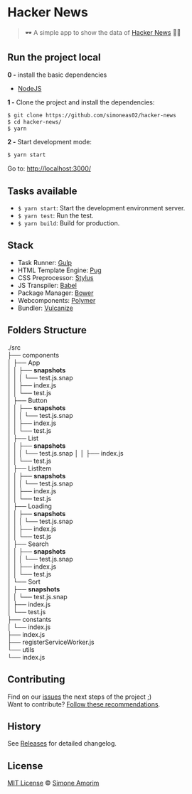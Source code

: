 # Hacker News

> 🕶 A simple app to show the data of [Hacker News](https://news.ycombinator.com/) 🕵️‍♀️


## Run the project local
**0 -** install the basic dependencies
- [NodeJS](https://nodejs.org/en/)

**1 -** Clone the project and install the dependencies:
```sh
$ git clone https://github.com/simoneas02/hacker-news
$ cd hacker-news/
$ yarn
```

**2 -** Start development mode:
```sh
$ yarn start
```
Go to: [http://localhost:3000/](http://localhost:3000/)

## Tasks available
- `$ yarn start`: Start the development environment server.
- `$ yarn test`: Run the test.
- `$ yarn build`: Build for production.

## Stack
- Task Runner: [Gulp](http://gulpjs.com/)
- HTML Template Engine: [Pug](https://pugjs.org/api/getting-started.html)
- CSS Preprocessor: [Stylus](http://stylus-lang.com/)
- JS Transpiler: [Babel](http://babeljs.io/)
- Package Manager: [Bower](https://bower.io/)
- Webcomponents: [Polymer](https://www.polymer-project.org/1.0/)
- Bundler: [Vulcanize](https://www.npmjs.com/package/gulp-vulcanize)

## Folders Structure
./src  
├── components  
│   ├── App  
│   │   ├── __snapshots__  
│   │   │   └── test.js.snap  
│   │   ├── index.js  
│   │   └── test.js  
│   ├── Button  
│   │   ├── __snapshots__  
│   │   │   └── test.js.snap  
│   │   ├── index.js  
│   │   └── test.js  
│   ├── List  
│   │   ├── __snapshots__  
│   │   │   └── test.js.snap
│   │   ├── index.js  
│   │   └── test.js  
│   ├── ListItem  
│   │   ├── __snapshots__  
│   │   │   └── test.js.snap  
│   │   ├── index.js  
│   │   └── test.js  
│   ├── Loading  
│   │   ├── __snapshots__  
│   │   │   └── test.js.snap  
│   │   ├── index.js  
│   │   └── test.js  
│   ├── Search  
│   │   ├── __snapshots__  
│   │   │   └── test.js.snap  
│   │   ├── index.js  
│   │   └── test.js  
│   └── Sort  
│       ├── __snapshots__  
│       │   └── test.js.snap  
│       ├── index.js  
│       └── test.js  
├── constants  
│   └── index.js  
├── index.js  
├── registerServiceWorker.js  
└── utils  
    └── index.js  

## Contributing
Find on our [issues](https://github.com/simoneas02/hacker-news/issues/) the next steps of the project ;)  
Want to contribute? [Follow these recommendations](https://github.com/simoneas02/hacker-news/blob/master/CONTRIBUTING.md).

## History
See [Releases](https://github.com/simoneas02/hacker-news/releases) for detailed changelog.

## License
[MIT License](https://github.com/simoneas02/hacker-news/blob/master/LICENSE.md) © [Simone Amorim](https://simoneas02.github.io)
